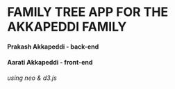 # FAMILY TREE APP FOR THE AKKAPEDDI FAMILY

#### Prakash Akkapeddi - back-end
#### Aarati Akkapeddi - front-end

_using neo & d3.js_